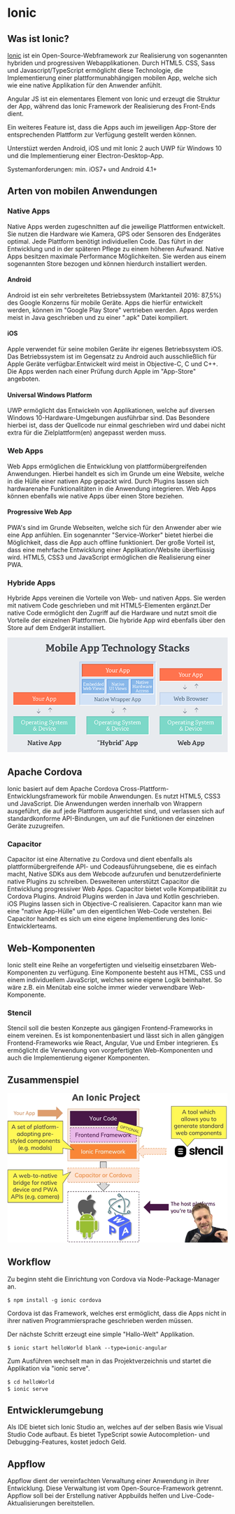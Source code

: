 # Ionic

## Was ist Ionic?
[Ionic](https://ionicframework.com/) ist ein Open-Source-Webframework zur Realisierung von sogenannten hybriden und progressiven Webapplikationen. Durch HTML5. CSS, Sass und Javascript/TypeScript ermöglicht diese Technologie, die Implementierung einer plattformunabhängigen mobilen App, welche sich wie eine native Applikation für den Anwender anfühlt.

Angular JS ist ein elementares Element von Ionic und erzeugt die Struktur der App, während das Ionic Framework der Realisierung des Front-Ends dient.

Ein weiteres Feature ist, dass die Apps auch im jeweiligen App-Store der entsprechenden Plattform zur Verfügung gestellt werden können.

Unterstüzt werden Android, iOS und mit Ionic 2 auch UWP für Windows 10 und die Implementierung einer Electron-Desktop-App.

Systemanforderungen: min. iOS7+ und Android 4.1+

## Arten von mobilen Anwendungen

### Native Apps
Native Apps werden zugeschnitten auf die jeweilige Plattformen entwickelt. Sie nutzen die Hardware wie Kamera, GPS oder Sensoren des Endgerätes optimal. Jede Plattform benötigt individuellen Code. Das führt in der Entwicklung und in der späteren Pflege zu einem höheren Aufwand. Native Apps besitzen maximale Performance Möglichkeiten. Sie werden aus einem sogenannten Store bezogen und können hierdurch installiert werden.

#### Android
Android ist ein sehr verbreitetes Betriebssystem (Marktanteil 2016: 87,5%) des Google Konzerns für mobile Geräte. Apps die hierfür entwickelt werden, können im "Google Play Store" vertrieben werden. Apps werden meist in Java geschrieben und zu einer ".apk" Datei kompiliert.

#### iOS
Apple verwendet für seine mobilen Geräte ihr eigenes Betriebssystem iOS. Das Betriebssystem ist im Gegensatz zu Android auch ausschließlich für Apple Geräte verfügbar.Entwickelt wird meist in Objective-C, C und C++. Die Apps werden nach einer Prüfung durch Apple im "App-Store" angeboten.

#### Universal Windows Platform
UWP ermöglicht das Entwickeln von Applikationen, welche auf diversen Windows 10-Hardware-Umgebungen ausführbar sind. Das Besondere hierbei ist, dass der Quellcode nur einmal geschrieben wird und dabei nicht extra für die Zielplattform(en) angepasst werden muss.

### Web Apps
Web Apps ermöglichen die Entwicklung von plattformübergreifenden Anwendungen. Hierbei handelt es sich im Grunde um eine Website, welche in die Hülle einer nativen App gepackt wird. Durch Plugins lassen sich hardwarenahe Funktionalitäten in die Anwendung integrieren. Web Apps können ebenfalls wie native Apps über einen Store beziehen.

#### Progressive Web App
PWA's sind im Grunde Webseiten, welche sich für den Anwender aber wie eine App anfühlen. Ein sogenannter "Service-Worker" bietet hierbei die Möglichkeit, dass die App auch offline funktioniert. Der große Vorteil ist, dass eine mehrfache Entwicklung einer Applikation/Website überflüssig wird. HTML5, CSS3 und JavaScript ermöglichen die Realisierung einer PWA.

### Hybride Apps
Hybride Apps vereinen die Vorteile von Web- und nativen Apps. Sie werden mit nativem Code geschrieben und mit HTML5-Elementen ergänzt.Der native Code ermöglicht den Zugriff auf die Hardware und nutzt smoit die Vorteile der einzelnen Plattformen. Die hybride App wird ebenfalls über den Store auf dem Endgerät installiert.

![Alt text](img/App_Diagramm.png "Title")

## Apache Cordova
Ionic basiert auf dem Apache Cordova Cross-Plattform-Entwicklungsframework für mobile Anwendungen. Es nutzt HTML5, CSS3 und JavaScript. Die Anwendungen werden innerhalb von Wrappern ausgeführt, die auf jede Plattform ausgerichtet sind, und verlassen sich auf standardkonforme API-Bindungen, um auf die Funktionen der einzelnen Geräte zuzugreifen.

### Capacitor
Capacitor ist eine Alternative zu Cordova und dient ebenfalls als plattformübergreifende API- und Codeausführungsebene, die es einfach macht, Native SDKs aus dem Webcode aufzurufen und benutzerdefinierte native Plugins zu schreiben. Desweiteren unterstützt Capacitor die Entwicklung progressiver Web Apps. Capacitor bietet volle Kompatibilität zu Cordova Plugins. Android Plugins werden in Java und Kotlin geschrieben. iOS Plugins lassen sich in Objective-C realisieren. Capacitor kann man wie eine "native App-Hülle" um den eigentlichen Web-Code verstehen. Bei Capacitor handelt es sich um eine eigene Implementierung des Ionic-Entwicklerteams.

## Web-Komponenten
Ionic stellt eine Reihe an vorgefertigten und vielseitig einsetzbaren Web-Komponenten zu verfügung. Eine Komponente besteht aus HTML, CSS und einem individuellem JavaScript, welches seine eigene Logik beinhaltet. So wäre z.B. ein Menütab eine solche immer wieder verwendbare Web-Komponente.

### Stencil
Stencil soll die besten Konzepte aus gängigen Frontend-Frameworks in einem vereinen. Es ist komponentenbasiert und lässt sich in allen gängigen Frontend-Frameworks wie React, Angular, Vue und Ember integrieren. Es ermöglicht die Verwendung von vorgefertigten Web-Komponenten und auch die Implementierung eigener Komponenten.

## Zusammenspiel

![Alt text](img/App_Aufbau_Ionic.png "Title")

## Workflow
Zu beginn steht die Einrichtung von Cordova via Node-Package-Manager an.

```
$ npm install -g ionic cordova
```

Cordova ist das Framework, welches erst ermöglicht, dass die Apps nicht in ihrer nativen Programmiersprache geschrieben werden müssen.

Der nächste Schritt erzeugt eine simple "Hallo-Welt" Applikation.

```
$ ionic start helloWorld blank --type=ionic-angular
```

Zum Ausführen wechselt man in das Projektverzeichnis und startet die Applikation via "ionic serve".

```
$ cd helloWorld
$ ionic serve
```

## Entwicklerumgebung

Als IDE bietet sich Ionic Studio an, welches auf der selben Basis wie Visual Studio Code aufbaut. Es bietet TypeScript sowie Autocompletion- und Debugging-Features, kostet jedoch Geld.

## Appflow
Appflow dient der vereinfachten Verwaltung einer Anwendung in ihrer Entwicklung. Diese Verwaltung ist vom Open-Source-Framework getrennt. Appflow soll bei der Erstellung nativer Appbuilds helfen und Live-Code-Aktualisierungen bereitstellen.
